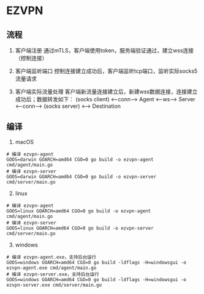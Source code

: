 # EZVPN

## 流程

1. 客户端注册
通过mTLS，客户端使用token，服务端验证通过，建立wss连接（控制连接）

2. 客户端监听端口
控制连接建立成功后，客户端监听tcp端口，监听实际socks5流量请求

3. 客户端实际流量处理
客户端新流量连接建立后，新建wss数据连接，连接建立成功后；数据转发如下：
(socks client) <--conn--> Agent <--ws--> Server <--conn--> (socks server) <--> Destination

## 编译

1. macOS

```
# 编译 ezvpn-agent
GOOS=darwin GOARCH=amd64 CGO=0 go build -o ezvpn-agent cmd/agent/main.go
# 编译 ezvpn-server
GOOS=darwin GOARCH=amd64 CGO=0 go build -o ezvpn-server cmd/server/main.go
```

2. linux

```
# 编译 ezvpn-agent
GOOS=linux GOARCH=amd64 CGO=0 go build -o ezvpn-agent cmd/agent/main.go
# 编译 ezvpn-server
GOOS=linux GOARCH=amd64 CGO=0 go build -o ezvpn-server cmd/server/main.go
```

3. windows

```
# 编译 ezvpn-agent.exe，支持后台运行
GOOS=windows GOARCH=amd64 CGO=0 go build -ldflags -H=windowsgui -o ezvpn-agent.exe cmd/agent/main.go
# 编译 ezvpn-server.exe，支持后台运行
GOOS=windows GOARCH=amd64 CGO=0 go build -ldflags -H=windowsgui -o ezvpn-server.exe cmd/server/main.go
```